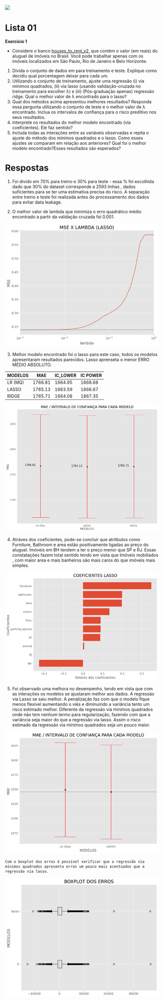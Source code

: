 
<img src="https://i.ibb.co/k1d1njH/rent-house-73089751-5bfc333346e0fb002602ddbe.jpg">

# Lista 01 
**Exercı́cio 1**
* Considere o banco <a href="https://www.dropbox.com/s/8auhk2zaogovjvn/houses_to_rent_v2.csv?dl=0">houses_to_rent_v2</a>, que contém o valor (em reais) do aluguel de imóveis no Brasil. Você pode trabalhar apenas com os imóveis localizados em São Paulo, Rio de Janeiro e Belo Horizonte.
1. Divida o conjunto de dados em para treinamento e teste. Explique como decidiu qual porcentagem deixar
para cada um.
2. Utilizando o conjunto de treinamento, ajuste uma regressão (i) via mı́nimos quadrados, (ii) via lasso (usando validação-cruzada no treinamento para escolher λ) e (iii) (Pós-graduação apenas) regressão ridge. Qual o melhor valor de λ encontrado para o lasso?
3. Qual dos métodos acima apresentou melhores resultados? Responda essa pergunta utilizando o conjunto de teste e o melhor valor de λ encontrado. Inclua os intervalos de confiança para o risco preditivo nos seus resultados.
4. Interprete os resultados do melhor modelo encontrado (via coeficientes). Ele faz sentido?
5. Includa todas as interações entre as variáveis observadas e repita o ajuste do método dos mínimos quadrados e o lasso. Como esses ajustes se comparam em relação aos anteriores? Qual foi o melhor modelo encontrado?Esses resultados são esperados?

# Respostas

1.  Foi divido em 70% para treino e 30% para teste - essa % foi escolhida dado que 30% do dataset corresponde a 2593 linhas , dados  suficientes para se ter uma estimativa precisa do risco. A separação entre treino e teste foi realizada antes do processamento dos dados para evitar data leakage.

2. O melhor valor de lambda que minimiza o erro quadrático médio encontrado a partir da validação cruzada foi 0.001.
<img src="lasso_lambda.png">

3. Melhor modelo encontrado foi o lasso para este caso, todos os modelos apresentaram resultados parecidos. Lasso aprenseta o menor ERRO MÉDIO ABSOLUTO.

| MODELOS | MAE | IC_LOWER | IC POWER |
|---------|-----|--------- |----------|
| LR (MQ) |1766.81  | 1664.95|1868.68|
| LASSO |1765.13|1663.59|1866.67|
| RIDGE |  1765.71|  1664.08|1867.35|

<img src="avaliacao_modelo.png">

4.  Atráves dos coeficientes, pode-se concluir que atritbutos como Furniture, Bathroom e area estão positivamente ligadas ao preço do aluguel. Imóveis em BH tendem a ter o preço menor que SP e RJ. Essas constatações fazem total sentido tendo em vista que Imóveis mobiliados , com maior area e mais banheiros são mais caros do que imóveis mais simples.
<img src="lasso_coeficiente.png">

5.    Foi observado uma melhora no desempenho, tendo em vista que com as interações os modelos se ajustaram melhor aos dados. A regressão via Lasso se saiu melhor. A penalização faz com que o modelo fique menos flexivel aumentando o viés e diminuindo a variância tento um risco estimado melhor. Diferente da regressão via mínimos quadrados onde não tem nenhum termo para regularização, fazendo com que a variância seja maior do que a regressão via lasso. Assim o risco estimado da regressão via mínimos quadrados seja um pouco maior.
<img src="Lasso_lr_interaction.png">
	
	Com o boxplot dos erros é possível verificar que a regressão via mínimos quadrados apresenta erros um pouco mais acentuados que a regressão via lasso.
<img src="boxplot.png">

